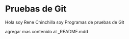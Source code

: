# Pruebas de Git

Hola soy Rene Chinchilla soy Programas de pruebas de Git

agregar mas contenido al _README.mdd